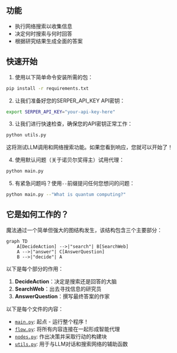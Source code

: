 ## 功能

- 执行网络搜索以收集信息
- 决定何时搜索与何时回答
- 根据研究结果生成全面的答案

## 快速开始

1. 使用以下简单命令安装所需的包：
```bash
pip install -r requirements.txt
```

2. 让我们准备好您的SERPER_API_KEY API密钥：

```bash
export SERPER_API_KEY="your-api-key-here"
```

3. 让我们进行快速检查，确保您的API密钥正常工作：

```bash
python utils.py
```

这将测试LLM调用和网络搜索功能。如果您看到响应，您就可以开始了！

4. 使用默认问题（关于诺贝尔奖得主）试用代理：

```bash
python main.py
```

5. 有紧急问题吗？使用`--`前缀提问任何您想问的问题：

```bash
python main.py --"What is quantum computing?"
```

## 它是如何工作的？

魔法通过一个简单但强大的图结构发生，该结构包含三个主要部分：

```mermaid
graph TD
    A[DecideAction] -->|"search"| B[SearchWeb]
    A -->|"answer"| C[AnswerQuestion]
    B -->|"decide"| A
```

以下是每个部分的作用：
1. **DecideAction**：决定是搜索还是回答的大脑
2. **SearchWeb**：出去寻找信息的研究员
3. **AnswerQuestion**：撰写最终答案的作家

以下是每个文件的内容：
- [`main.py`](./main.py): 起点 - 运行整个程序！
- [`flow.py`](./flow.py): 将所有内容连接在一起形成智能代理
- [`nodes.py`](./nodes.py): 作出决策并采取行动的构建块
- [`utils.py`](./utils.py): 用于与LLM对话和搜索网络的辅助函数
